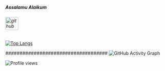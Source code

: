 ##### Assalamu Alaikum

###### [<img src='https://cdn.jsdelivr.net/npm/simple-icons@3.0.1/icons/github.svg' alt='github' height='40'>](https://github.com/mariamsafa)  
[![Top Langs](https://github-readme-stats.vercel.app/api/top-langs/?username=mariamsafa)](https://github.com/anuraghazra/github-readme-stats)

#################################### ![GitHub Activity Graph](https://activity-graph.herokuapp.com/graph?username=mariamsafa)  

![Profile views](https://gpvc.arturio.dev/mariamsafa)  

